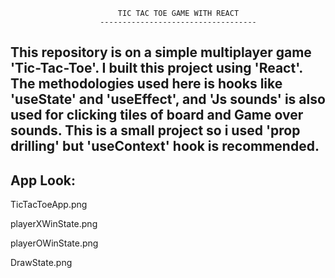                             TIC TAC TOE GAME WITH REACT
                        -----------------------------------

This repository is on a simple multiplayer game 'Tic-Tac-Toe'. 
I built this project using 'React'.
The methodologies used here is hooks like 'useState' and 'useEffect', and 'Js sounds' is also used for clicking tiles of board and Game over sounds.
This is a small project so i used 'prop drilling' but 'useContext' hook is recommended.
-------------------------------------------------------------------------------------------
App Look:
--------
TicTacToeApp.png

playerXWinState.png

playerOWinState.png

DrawState.png

